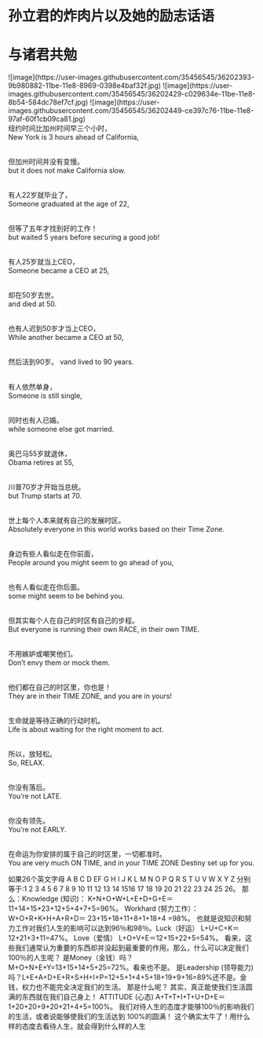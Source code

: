 # 孙立君的炸肉片以及她的励志话语
<h1>与诸君共勉</h1>
![image](https://user-images.githubusercontent.com/35456545/36202393-9b980882-11be-11e8-8969-0398e4baf32f.jpg)
![image](https://user-images.githubusercontent.com/35456545/36202429-c029634e-11be-11e8-8b54-584dc78ef7cf.jpg)
![image](https://user-images.githubusercontent.com/35456545/36202449-ce397c76-11be-11e8-97af-60f1cb09ca81.jpg)
<br>纽约时间比加州时间早三个小时， 
<br>New York is 3 hours ahead of California, 

<br>但加州时间并没有变慢。 
<br>but it does not make California slow. 

<br>有人22岁就毕业了， 
<br>Someone graduated at the age of 22, 

<br>但等了五年才找到好的工作！
<br>but waited 5 years before securing a good job! 

<br>有人25岁就当上CEO， 
<br>Someone became a CEO at 25, 

<br>却在50岁去世。 
<br>and died at 50. 

<br>也有人迟到50岁才当上CEO， 
<br>While another became a CEO at 50, 

<br>然后活到90岁。 
vand lived to 90 years. 

<br>有人依然单身， 
<br>Someone is still single, 

<br>同时也有人已婚。 
<br>while someone else got married. 

<br>奥巴马55岁就退休， 
<br>Obama retires at 55, 

<br>川普70岁才开始当总统。 
<br>but Trump starts at 70. 

<br>世上每个人本来就有自己的发展时区。 
<br>Absolutely everyone in this world works based on their Time Zone. 

<br>身边有些人看似走在你前面，
<br>People around you might seem to go ahead of you, 

<br>也有人看似走在你后面。 
<br>some might seem to be behind you. 

<br>但其实每个人在自己的时区有自己的步程。 
<br>But everyone is running their own RACE, in their own TIME. 

<br>不用嫉妒或嘲笑他们。 
<br>Don’t envy them or mock them. 

<br>他们都在自己的时区里，你也是！ 
<br>They are in their TIME ZONE, and you are in yours! 

<br>生命就是等待正确的行动时机。
<br>Life is about waiting for the right moment to act. 

<br>所以，放轻松。 
<br>So, RELAX. 

<br>你没有落后。 
<br>You’re not LATE. 

<br>你没有领先。 
<br>You’re not EARLY. 

<br>在命运为你安排的属于自己的时区里，一切都准时。 
<br>You are very much ON TIME, and in your TIME ZONE Destiny set up for you.



如果26个英文字母 A B C D EF G H I J K L M N O P Q R S T U V W X Y Z 分别等于:1 2 3 4 5 6 7 8 9 10 11 12 13 14 1516 17 18 19 20 21 22 23 24 25 26。 那么：Knowledge (知识)： K+N+O+W+L+E+D+G+E＝ 11+14+15+23+12+5+4+7+5=96%。 Workhard (努力工作）：W+O+R+K+H+A+R+D＝ 23+15+18+11+8+1+18+4 =98%。 也就是说知识和努力工作对我们人生的影响可以达到96％和98％。Luck（好运） L+U+C+K＝12+21+3+11=47%。 Love（爱情） L+O+V+E＝12+15+22+5=54%。 看来，这些我们通常认为重要的东西却并没起到最重要的作用。那么，什么可以决定我们100％的人生呢？ 是Money（金钱）吗？M+O+N+E+Y=13+15+14+5+25=72%。看来也不是。 是Leadership (领导能力)吗？L+E+A+D+E+R+S+H+I+P=12+5+1+4+5+18+19+9+16=89%还不是。金钱，权力也不能完全决定我们的生活。 那是什么呢？ 其实，真正能使我们生活圆满的东西就在我们自己身上！ ATTITUDE (心态) A+T+T+I+T+U+D+E＝1+20+20+9+20+21+4+5=100%。 我们对待人生的态度才能够100％的影响我们的生活，或者说能够使我们的生活达到 100%的圆满！ 这个确实太牛了！用什么样的态度去看待人生，就会得到什么样的人生
